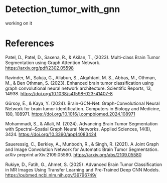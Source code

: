 # Detection_tumor_with_gnn

working on it



# References 
Patel, D., Patel, D., Saxena, R., & Akilan, T.,  (2023). Multi-class Brain Tumor Segmentation using Graph Attention Network. https://arxiv.org/pdf/2302.05598

Ravinder, M., Saluja, G., Allabun, S., Alqahtani, M. S., Abbas, M., Othman, M., & Ben Othman, S. (2023). Enhanced brain tumor classification using graph convolutional neural network architecture. Scientific Reports, 13, 14938. https://doi.org/10.1038/s41598-023-41407-8 

Gürsoy, E., & Kaya, Y. (2024). Brain-GCN-Net: Graph-Convolutional Neural Network for brain tumor identification. Computers in Biology and Medicine, 180, 108971. https://doi.org/10.1016/j.compbiomed.2024.108971 

Mohammadi, S., & Allali, M. (2024). Advancing Brain Tumor Segmentation with Spectral–Spatial Graph Neural Networks. Applied Sciences, 14(8), 3424. https://doi.org/10.3390/app14083424 

Saueressig, C., Berkley, A., Munbodh, R., & Singh, R. (2021). A Joint Graph and Image Convolution Network for Automatic Brain Tumor Segmentation. arXiv preprint arXiv:2109.05580. https://arxiv.org/abs/2109.05580

Rukiye, D., Fatih, G., Ahmet, S. (2025) .Advanced Brain Tumor Classification in MR Images Using
 Transfer Learning and Pre-Trained Deep CNN Models. https://pubmed.ncbi.nlm.nih.gov/39796749/
